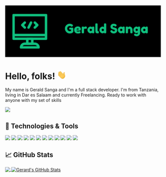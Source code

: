 ![Header](https://raw.githubusercontent.com/geraldsanga/geraldsanga/master/header_image4.png "Header")
# Hello, folks! <img src="https://raw.githubusercontent.com/geraldsanga/geraldsanga/master/wave.gif" width="30px">
My name is Gerald Sanga and I'm a full stack developer. I'm from Tanzania, living in Dar es Salaam and currently Freelancing. Ready to work with anyone with my set of skills

![](https://visitor-badge.glitch.me/badge?page_id=geraldsanga.geraldsanga)

## 🔧 Technologies & Tools
![](https://img.shields.io/badge/Code-HTML5-informational?style=flat&logo=html5&logoColor=orange&color=orange)
![](https://img.shields.io/badge/Code-CSS-informational?style=flat&logo=CSS3&logoColor=blue&color=blue)
![](https://img.shields.io/badge/Code-JavaScript-informational?style=flat&logo=javascript&logoColor=yellow&color=yellow)
![](https://img.shields.io/badge/Code-Python-informational?style=flat&logo=python&logoColor=yellow&color=green)
![](https://img.shields.io/badge/Code-Node-informational?style=flat&logo=node.js&logoColor=green&color=green)
![](https://img.shields.io/badge/Code-Markdown-informational?style=flat&logo=markdown&logoColor=black&color=black)
![](https://img.shields.io/badge/Code-Django-informational?style=flat&logo=django&logoColor=lightgreen&color=lightgreen)
![](https://img.shields.io/badge/Code-Vue-informational?style=flat&logo=vue.js&logoColor=lightgreen&color=darkgreen)
![](https://img.shields.io/badge/Tool-PostgreSQL-informational?style=flat&logo=postgresql&logoColor=blue&color=blue)
![](https://img.shields.io/badge/Tool-git-informational?style=flat&logo=git&logoColor=orange&color=orange)
![](https://img.shields.io/badge/Os-Linux-informational?style=flat&logo=linux&logoColor=black&color=yellow)
![](https://img.shields.io/badge/Os-Windows-informational?style=flat&logo=windows&logoColor=blue&color=blue)

## &#x1f4c8; GitHub Stats

<a href="https://github.com/geraldsanga">
  <img align="center" src="https://github-readme-stats.vercel.app/api/top-langs/?username=geraldsanga&hide=css,html&title_color=ffffff&text_color=c9cacc&icon_color=2bbc8a&bg_color=1d1f21" />
</a>
</a>
<a href="https://github.com/geraldsanga">
  <img align="center" src="https://github-readme-stats.vercel.app/api?username=geraldsanga&show_icons=true&line_height=27&count_private=true&title_color=ffffff&text_color=c9cacc&icon_color=2bbc8a&bg_color=1d1f21" alt="Gerard's GitHub Stats" />
</a> 
